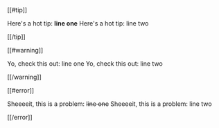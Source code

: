 [[#tip]]

Here's a hot tip: **line one**
Here's a hot tip: line two

[[/tip]]

[[#warning]]

Yo, check this out: line one
Yo, check this out: line two

[[/warning]]

[[#error]]

Sheeeeit, this is a problem: ~~line one~~
Sheeeeit, this is a problem: line two

[[/error]]
